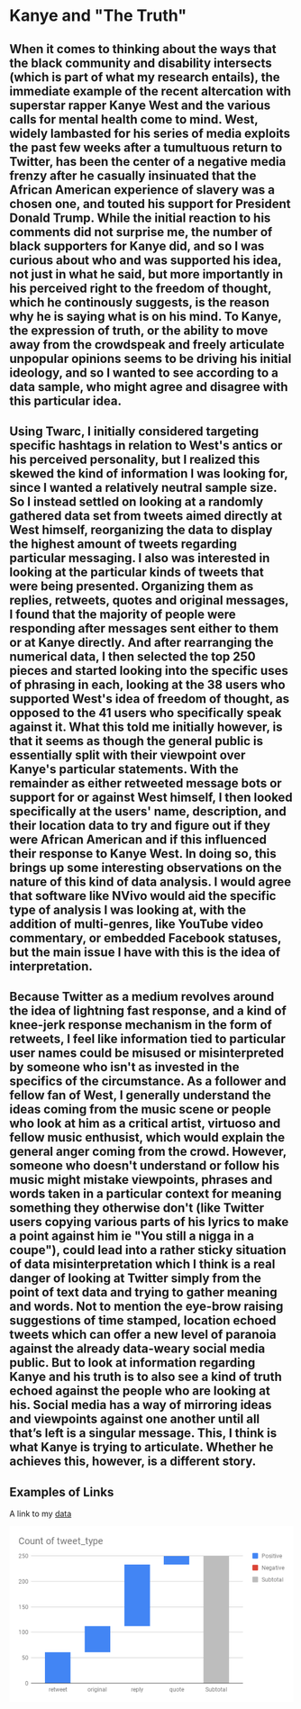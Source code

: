 # Kanye and "The Truth" 

## When it comes to thinking about the ways that the black community and disability intersects (which is part of what my research entails), the immediate example of the recent altercation with superstar rapper Kanye West and the various calls for mental health come to mind. West, widely lambasted for his series of media exploits the past few weeks after a tumultuous return to Twitter, has been the center of a negative media frenzy after he casually insinuated that the African American experience of slavery was a chosen one, and touted his support for President Donald Trump. While the initial reaction to his comments did not surprise me, the number of black supporters for Kanye did, and so I was curious about who and was supported his idea, not just in what he said, but more importantly in his perceived right to the freedom of thought, which he continously suggests, is the reason why he is saying what is on his mind. To Kanye, the expression of truth, or the ability to move away from the crowdspeak and freely articulate unpopular opinions seems to be driving his initial ideology, and so I wanted to see according to a data sample, who might agree and disagree with this particular idea. 

## Using Twarc, I initially considered targeting specific hashtags in relation to West's antics or his perceived personality, but I realized this skewed the kind of information I was looking for, since I wanted a relatively neutral sample size. So I instead settled on looking at a randomly gathered data set from tweets aimed directly at West himself, reorganizing the data to display the highest amount of tweets regarding particular messaging. I also was interested in looking at the particular kinds of tweets that were being presented. Organizing them as replies, retweets, quotes and original messages, I found that the majority of people were responding after messages sent either to them or at Kanye directly. And after rearranging the numerical data, I then selected the top 250 pieces and started looking into the specific uses of phrasing in each, looking at the 38 users who supported West's idea of freedom of thought, as opposed to the 41 users who specifically speak against it. What this told me initially however, is that it seems as though the general public is essentially split with their viewpoint over Kanye's particular statements. With the remainder as either retweeted message bots or support for or against West himself, I then looked specifically at the users' name, description, and their location data to try and figure out if they were African American and if this influenced their response to Kanye West. In doing so, this brings up some interesting observations on the nature of this kind of data analysis. I would agree that software like NVivo would aid the specific type of analysis I was looking at, with the addition of multi-genres, like YouTube video commentary, or embedded Facebook statuses, but the main issue I have with this is the idea of interpretation. 

## Because Twitter as a medium revolves around the idea of lightning fast response, and a kind of knee-jerk response mechanism in the form of retweets, I feel like information tied to particular user names could be misused or misinterpreted by someone who isn't as invested in the specifics of the circumstance. As a follower and fellow fan of West, I generally understand the ideas coming from the music scene or people who look at him as a critical artist, virtuoso and fellow music enthusist, which would explain the general anger coming from the crowd. However, someone who doesn't understand or follow his music might mistake viewpoints, phrases and words taken in a particular context for meaning something they otherwise don't (like Twitter users copying various parts of his lyrics to make a point against him ie "You still a nigga in a coupe"), could lead into a rather sticky situation of data misinterpretation which I think is a real danger of looking at Twitter simply from the point of text data and trying to gather meaning and words. Not to mention the eye-brow raising suggestions of time stamped, location echoed tweets which can offer a new level of paranoia against the already data-weary social media public. But to look at information regarding Kanye and his truth is to also see a kind of truth echoed against the people who are looking at his. Social media has a way of mirroring ideas and viewpoints against one another until all that’s left is a singular message. This, I think is what Kanye is trying to articulate. Whether he achieves this, however, is a different story. 


## Examples of Links

A link to my [data](https://github.com/Darkaiyne/datastory/blob/master/data/Kanye%20-%20Sheet1.csv)

![chart](https://github.com/Darkaiyne/datastory/blob/master/chart2.png)

